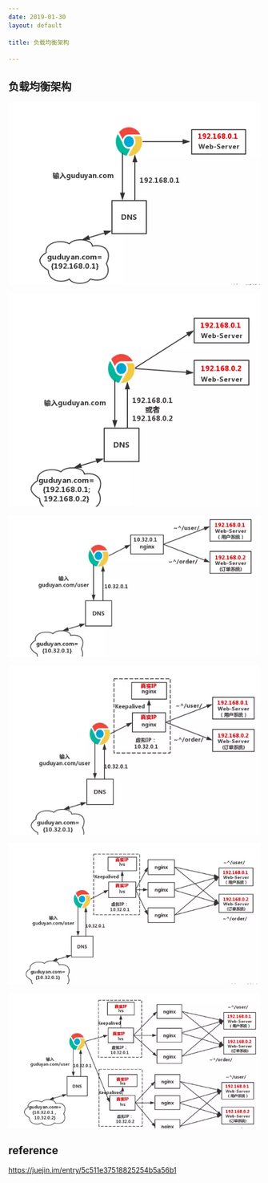 ```yaml
---
date: 2019-01-30
layout: default

title: 负载均衡架构

---
```


## 负载均衡架构

![](https://github.com/garydai/garydai.github.com/raw/master/_posts/pic/bl1.png)

![](https://github.com/garydai/garydai.github.com/raw/master/_posts/pic/bl2.png)

![](https://github.com/garydai/garydai.github.com/raw/master/_posts/pic/bl3.png)

![](https://github.com/garydai/garydai.github.com/raw/master/_posts/pic/bl4.png)

![](https://github.com/garydai/garydai.github.com/raw/master/_posts/pic/bl5.png)

![](https://github.com/garydai/garydai.github.com/raw/master/_posts/pic/bl6.png)


## reference
https://juejin.im/entry/5c511e37518825254b5a56b1